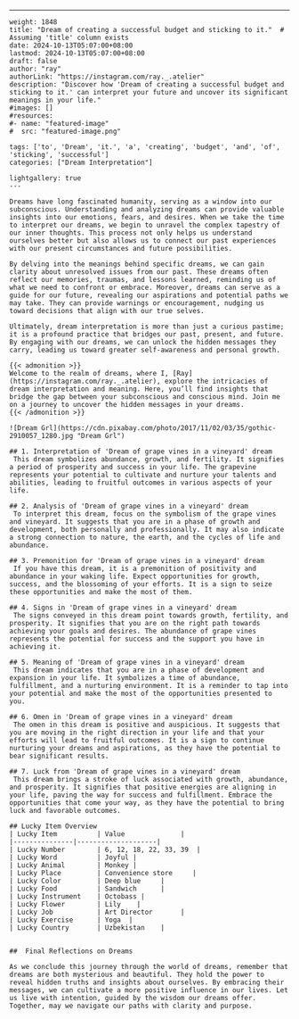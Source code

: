 ---
    weight: 1848
    title: "Dream of creating a successful budget and sticking to it."  # Assuming 'title' column exists
    date: 2024-10-13T05:07:00+08:00
    lastmod: 2024-10-13T05:07:00+08:00
    draft: false
    author: "ray"
    authorLink: "https://instagram.com/ray._.atelier"
    description: "Discover how 'Dream of creating a successful budget and sticking to it.' can interpret your future and uncover its significant meanings in your life."
    #images: []
    #resources:
    #- name: "featured-image"
    #  src: "featured-image.png"
    
    tags: ['to', 'Dream', 'it.', 'a', 'creating', 'budget', 'and', 'of', 'sticking', 'successful']
    categories: ["Dream Interpretation"]
    
    lightgallery: true
    ---
    
    Dreams have long fascinated humanity, serving as a window into our subconscious. Understanding and analyzing dreams can provide valuable insights into our emotions, fears, and desires. When we take the time to interpret our dreams, we begin to unravel the complex tapestry of our inner thoughts. This process not only helps us understand ourselves better but also allows us to connect our past experiences with our present circumstances and future possibilities.
    
    By delving into the meanings behind specific dreams, we can gain clarity about unresolved issues from our past. These dreams often reflect our memories, traumas, and lessons learned, reminding us of what we need to confront or embrace. Moreover, dreams can serve as a guide for our future, revealing our aspirations and potential paths we may take. They can provide warnings or encouragement, nudging us toward decisions that align with our true selves.
    
    Ultimately, dream interpretation is more than just a curious pastime; it is a profound practice that bridges our past, present, and future. By engaging with our dreams, we can unlock the hidden messages they carry, leading us toward greater self-awareness and personal growth.
    
    {{< admonition >}}
    Welcome to the realm of dreams, where I, [Ray](https://instagram.com/ray._.atelier), explore the intricacies of dream interpretation and meaning. Here, you’ll find insights that bridge the gap between your subconscious and conscious mind. Join me on a journey to uncover the hidden messages in your dreams.
    {{< /admonition >}}
    
    ![Dream Grl](https://cdn.pixabay.com/photo/2017/11/02/03/35/gothic-2910057_1280.jpg "Dream Grl")
    
    ## 1. Interpretation of 'Dream of grape vines in a vineyard' dream
     This dream symbolizes abundance, growth, and fertility. It signifies a period of prosperity and success in your life. The grapevine represents your potential to cultivate and nurture your talents and abilities, leading to fruitful outcomes in various aspects of your life.
    
    ## 2. Analysis of 'Dream of grape vines in a vineyard' dream
     To interpret this dream, focus on the symbolism of the grape vines and vineyard. It suggests that you are in a phase of growth and development, both personally and professionally. It may also indicate a strong connection to nature, the earth, and the cycles of life and abundance.
    
    ## 3. Premonition for 'Dream of grape vines in a vineyard' dream
     If you have this dream, it is a premonition of positivity and abundance in your waking life. Expect opportunities for growth, success, and the blossoming of your efforts. It is a sign to seize these opportunities and make the most of them.
    
    ## 4. Signs in 'Dream of grape vines in a vineyard' dream
     The signs conveyed in this dream point towards growth, fertility, and prosperity. It signifies that you are on the right path towards achieving your goals and desires. The abundance of grape vines represents the potential for success and the support you have in achieving it.
    
    ## 5. Meaning of 'Dream of grape vines in a vineyard' dream
     This dream indicates that you are in a phase of development and expansion in your life. It symbolizes a time of abundance, fulfillment, and a nurturing environment. It is a reminder to tap into your potential and make the most of the opportunities presented to you.
    
    ## 6. Omen in 'Dream of grape vines in a vineyard' dream
     The omen in this dream is positive and auspicious. It suggests that you are moving in the right direction in your life and that your efforts will lead to fruitful outcomes. It is a sign to continue nurturing your dreams and aspirations, as they have the potential to bear significant results.
    
    ## 7. Luck from 'Dream of grape vines in a vineyard' dream
     This dream brings a stroke of luck associated with growth, abundance, and prosperity. It signifies that positive energies are aligning in your life, paving the way for success and fulfillment. Embrace the opportunities that come your way, as they have the potential to bring luck and favorable outcomes.
    
    ## Lucky Item Overview
    | Lucky Item          | Value              |
    |---------------|--------------------|
    | Lucky Number        | 6, 12, 18, 22, 33, 39  |
    | Lucky Word          | Joyful |
    | Lucky Animal        | Monkey |
    | Lucky Place         | Convenience store     |
    | Lucky Color         | Deep blue     |
    | Lucky Food          | Sandwich      |
    | Lucky Instrument    | Octobass |
    | Lucky Flower        | Lily    |
    | Lucky Job           | Art Director       |
    | Lucky Exercise      | Yoga  |
    | Lucky Country       | Uzbekistan    |
    
    
    ##  Final Reflections on Dreams
    
    As we conclude this journey through the world of dreams, remember that dreams are both mysterious and beautiful. They hold the power to reveal hidden truths and insights about ourselves. By embracing their messages, we can cultivate a more positive influence in our lives. Let us live with intention, guided by the wisdom our dreams offer. Together, may we navigate our paths with clarity and purpose.
    